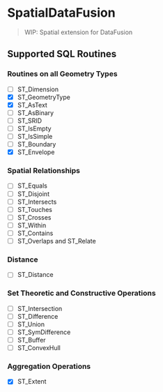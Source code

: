 # SpatialDataFusion

> WIP: Spatial extension for DataFusion

## Supported SQL Routines

### Routines on all Geometry Types
- [ ] ST_Dimension
- [x] ST_GeometryType
- [x] ST_AsText
- [ ] ST_AsBinary
- [ ] ST_SRID
- [ ] ST_IsEmpty
- [ ] ST_IsSimple
- [ ] ST_Boundary
- [x] ST_Envelope

### Spatial Relationships
- [ ] ST_Equals
- [ ] ST_Disjoint
- [ ] ST_Intersects
- [ ] ST_Touches
- [ ] ST_Crosses
- [ ] ST_Within
- [ ] ST_Contains
- [ ] ST_Overlaps and ST_Relate

### Distance

- [ ] ST_Distance

### Set Theoretic and Constructive Operations

- [ ] ST_Intersection
- [ ] ST_Difference
- [ ] ST_Union
- [ ] ST_SymDifference
- [ ] ST_Buffer
- [ ] ST_ConvexHull

### Aggregation Operations

- [x] ST_Extent
